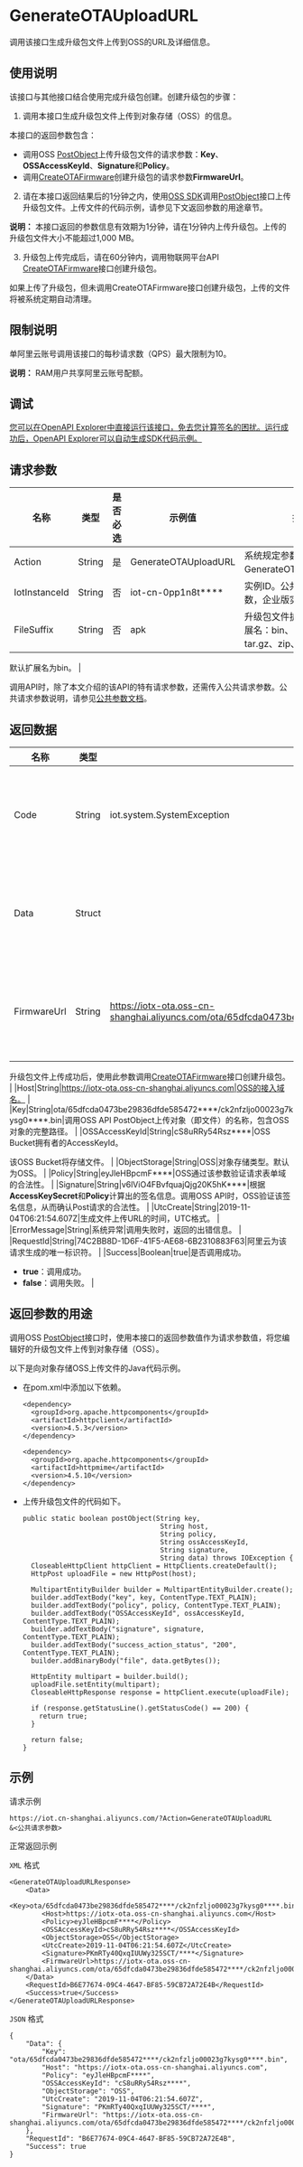 # GenerateOTAUploadURL

调用该接口生成升级包文件上传到OSS的URL及详细信息。

## 使用说明

该接口与其他接口结合使用完成升级包创建。创建升级包的步骤：

1. 调用本接口生成升级包文件上传到对象存储（OSS）的信息。

本接口的返回参数包含：

-   调用OSS [PostObject](~~31988~~)上传升级包文件的请求参数：**Key**、**OSSAccessKeyId**、**Signature**和**Policy**。
-   调用[CreateOTAFirmware](~~147311~~)创建升级包的请求参数**FirmwareUrl**。

2. 请在本接口返回结果后的1分钟之内，使用[OSS SDK](~~52834~~)调用[PostObject](~~31988~~)接口上传升级包文件。上传文件的代码示例，请参见下文返回参数的用途章节。

**说明：** 本接口返回的参数信息有效期为1分钟，请在1分钟内上传升级包。上传的升级包文件大小不能超过1,000 MB。

3. 升级包上传完成后，请在60分钟内，调用物联网平台API [CreateOTAFirmware](~~147311~~)接口创建升级包。

如果上传了升级包，但未调用CreateOTAFirmware接口创建升级包，上传的文件将被系统定期自动清理。

## 限制说明

单阿里云账号调用该接口的每秒请求数（QPS）最大限制为10。

**说明：** RAM用户共享阿里云账号配额。

## 调试

[您可以在OpenAPI Explorer中直接运行该接口，免去您计算签名的困扰。运行成功后，OpenAPI Explorer可以自动生成SDK代码示例。](https://api.aliyun.com/#product=Iot&api=GenerateOTAUploadURL&type=RPC&version=2018-01-20)

## 请求参数

|名称|类型|是否必选|示例值|描述|
|--|--|----|---|--|
|Action|String|是|GenerateOTAUploadURL|系统规定参数。取值：GenerateOTAUploadURL。 |
|IotInstanceId|String|否|iot-cn-0pp1n8t\*\*\*\*|实例ID。公共实例不传此参数，企业版实例需传入。 |
|FileSuffix|String|否|apk|升级包文件扩展名。可选扩展名：bin、apk、tar、gz、tar.gz、zip、gzip。

 默认扩展名为bin。 |

调用API时，除了本文介绍的该API的特有请求参数，还需传入公共请求参数。公共请求参数说明，请参见[公共参数文档](~~30561~~)。

## 返回数据

|名称|类型|示例值|描述|
|--|--|---|--|
|Code|String|iot.system.SystemException|调用失败时，返回的错误码。更多信息，请参见[错误码](~~87387~~)。 |
|Data|Struct| |调用成功时，返回的文件上传信息。详情见以下参数信息。 |
|FirmwareUrl|String|https://iotx-ota.oss-cn-shanghai.aliyuncs.com/ota/65dfcda0473be29836dfde585472\*\*\*\*/ck2nfzljo00023g7kysg0\*\*\*\*.bin|文件的URL，即文件在对象存储（OSS）上的存储地址。

 升级包文件上传成功后，使用此参数调用[CreateOTAFirmware](~~147311~~)接口创建升级包。 |
|Host|String|https://iotx-ota.oss-cn-shanghai.aliyuncs.com|OSS的接入域名。 |
|Key|String|ota/65dfcda0473be29836dfde585472\*\*\*\*/ck2nfzljo00023g7kysg0\*\*\*\*.bin|调用OSS API PostObject上传对象（即文件）的名称，包含OSS对象的完整路径。 |
|OSSAccessKeyId|String|cS8uRRy54Rsz\*\*\*\*|OSS Bucket拥有者的AccessKeyId。

 该OSS Bucket将存储文件。 |
|ObjectStorage|String|OSS|对象存储类型。默认为OSS。 |
|Policy|String|eyJleHBpcmF\*\*\*\*|OSS通过该参数验证请求表单域的合法性。 |
|Signature|String|v6lViO4FBvfquajQjg20K5hK\*\*\*\*|根据**AccessKeySecret**和**Policy**计算出的签名信息。调用OSS API时，OSS验证该签名信息，从而确认Post请求的合法性。 |
|UtcCreate|String|2019-11-04T06:21:54.607Z|生成文件上传URL的时间，UTC格式。 |
|ErrorMessage|String|系统异常|调用失败时，返回的出错信息。 |
|RequestId|String|74C2BB8D-1D6F-41F5-AE68-6B2310883F63|阿里云为该请求生成的唯一标识符。 |
|Success|Boolean|true|是否调用成功。

 -   **true**：调用成功。
-   **false**：调用失败。 |

## 返回参数的用途

调用OSS [PostObject](~~31988~~)接口时，使用本接口的返回参数值作为请求参数值，将您编辑好的升级包文件上传到对象存储（OSS）。

以下是向对象存储OSS上传文件的Java代码示例。

-   在pom.xml中添加以下依赖。

    ```
    <dependency>
      <groupId>org.apache.httpcomponents</groupId>
      <artifactId>httpclient</artifactId>
      <version>4.5.3</version>
    </dependency>
    
    <dependency>
      <groupId>org.apache.httpcomponents</groupId>
      <artifactId>httpmime</artifactId>
      <version>4.5.10</version>
    </dependency>
    
    ```

-   上传升级包文件的代码如下。

    ```
    public static boolean postObject(String key,
                                      String host,
                                      String policy,
                                      String ossAccessKeyId,
                                      String signature,
                                      String data) throws IOException {
      CloseableHttpClient httpClient = HttpClients.createDefault();
      HttpPost uploadFile = new HttpPost(host);
    
      MultipartEntityBuilder builder = MultipartEntityBuilder.create();
      builder.addTextBody("key", key, ContentType.TEXT_PLAIN);
      builder.addTextBody("policy", policy, ContentType.TEXT_PLAIN);
      builder.addTextBody("OSSAccessKeyId", ossAccessKeyId, ContentType.TEXT_PLAIN);
      builder.addTextBody("signature", signature, ContentType.TEXT_PLAIN);
      builder.addTextBody("success_action_status", "200", ContentType.TEXT_PLAIN);
      builder.addBinaryBody("file", data.getBytes());
    
      HttpEntity multipart = builder.build();
      uploadFile.setEntity(multipart);
      CloseableHttpResponse response = httpClient.execute(uploadFile);
    
      if (response.getStatusLine().getStatusCode() == 200) {
        return true;
      }
    
      return false;
    }
    
    ```


## 示例

请求示例

```
https://iot.cn-shanghai.aliyuncs.com/?Action=GenerateOTAUploadURL
&<公共请求参数>
```

正常返回示例

`XML` 格式

```
<GenerateOTAUploadURLResponse>
    <Data>
        <Key>ota/65dfcda0473be29836dfde585472****/ck2nfzljo00023g7kysg0****.bin</Key>
        <Host>https://iotx-ota.oss-cn-shanghai.aliyuncs.com</Host>
        <Policy>eyJleHBpcmF****</Policy>
        <OSSAccessKeyId>cS8uRRy54Rsz****</OSSAccessKeyId>
        <ObjectStorage>OSS</ObjectStorage>
        <UtcCreate>2019-11-04T06:21:54.607Z</UtcCreate>
        <Signature>PKmRTy40QxqIUUWy325SCT/****</Signature>
        <FirmwareUrl>https://iotx-ota.oss-cn-shanghai.aliyuncs.com/ota/65dfcda0473be29836dfde585472****/ck2nfzljo00023g7kysg0****.bin</FirmwareUrl>
    </Data>
    <RequestId>B6E77674-09C4-4647-BF85-59CB72A72E4B</RequestId>
    <Success>true</Success>
</GenerateOTAUploadURLResponse>
```

`JSON` 格式

```
{
    "Data": {
        "Key": "ota/65dfcda0473be29836dfde585472****/ck2nfzljo00023g7kysg0****.bin",
        "Host": "https://iotx-ota.oss-cn-shanghai.aliyuncs.com",
        "Policy": "eyJleHBpcmF****",
        "OSSAccessKeyId": "cS8uRRy54Rsz****",
        "ObjectStorage": "OSS",
        "UtcCreate": "2019-11-04T06:21:54.607Z",
        "Signature": "PKmRTy40QxqIUUWy325SCT/****",
        "FirmwareUrl": "https://iotx-ota.oss-cn-shanghai.aliyuncs.com/ota/65dfcda0473be29836dfde585472****/ck2nfzljo00023g7kysg0****.bin"
    },
    "RequestId": "B6E77674-09C4-4647-BF85-59CB72A72E4B",
    "Success": true
}
```

